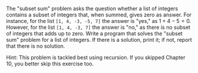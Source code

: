 The "subset sum" problem asks the question
whether a list of integers contains a subset of integers that, when
summed, gives zero as answer. For instance, for the list
`[1, 4, -3, -5, 7]` the answer is "yes," as $1 + 4 - 5 = 0$. However,
for the list `[1, 4, -3, 7]` the answer is "no," as there is no subset
of integers that adds up to zero. Write a program that solves the
"subset sum" problem for a list of integers. If there is a solution,
print it; if not, report that there is no solution.

Hint: This problem is tackled best using recursion. If you skipped
Chapter
10,
you better skip this exercise too.
